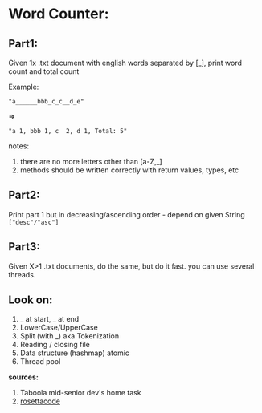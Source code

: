 # Word Counter:

## Part1:

Given 1x .txt document with english words separated by [_], print word count and total count

Example:

``"a______bbb_c_c__d_e"``

=> 

``"a 1,
bbb 1,
c  2,
d 1,
Total: 5"``

notes:
1. there are no more letters other than [a-Z,_]
2. methods should be written correctly with return values, types, etc


## Part2:

Print part 1 but in decreasing/ascending order - depend on given String ``["desc"/"asc"]``

## Part3:

Given X>1 .txt documents, do the same, but do it fast. you can use several threads.


## Look on:
1. _ at start, _ at end
2. LowerCase/UpperCase
3. Split (with _) aka Tokenization
4. Reading / closing file
5. Data structure (hashmap) atomic
6. Thread pool

**sources:**
1. Taboola mid-senior dev's home task
2. [rosettacode](https://rosettacode.org/wiki/Word_frequency)



